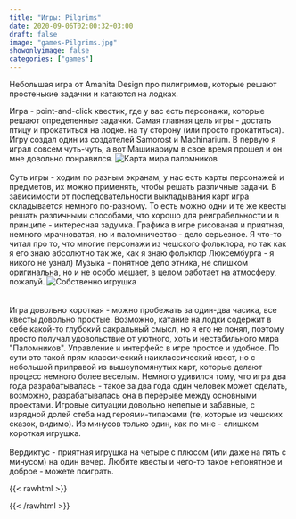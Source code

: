 ```yaml
---
title: "Игры: Pilgrims"
date: 2020-09-06T02:00:32+03:00
draft: false
image: "games-Pilgrims.jpg"
showonlyimage: false
categories: ["games"]
---
```

Небольшая игра от Amanita Design про пилигримов, которые решают простенькие задачки и катаются на лодках.
<!--more-->
Игра - point-and-click квестик, где у вас есть персонажи, которые решают определенные задачки. Самая главная цель игры - достать птицу и прокатиться на лодке. на ту сторону (или просто прокатиться). Игру создал один из создателей Samorost и Machinarium. В первую я играл совсем чуть-чуть, а вот Машинариум в свое время прошел и он мне довольно понравился.
![Карта мира паломников](/games-Pilgrims2.jpg)
</br>  
Суть игры - ходим по разным экранам, у нас есть карты персонажей и предметов, их можно применять, чтобы решать различные задачи. В зависимости от последовательности выкладывания карт игра складывается немного по-разному. То есть можно одни и те же квесты решать различными способами, что хорошо для реиграбельности и в принципе - интересная задумка. Графика в игре рисованая и приятная, немного мрачноватая, но и паломничество - дело серьезное. Я что-то читал про то, что многие персонажи из чешского фольклора, но так как я его знаю абсолютно так же, как я знаю фольклор Люксембурга - я никого не узнал) Музыка - понятное дело этника, не слишком оригинальна, но и не особо мешает, в целом работает на атмосферу, пожалуй. 
![Собственно игрушка](/games-Pilgrims3.jpg)  
</br>  
Игра довольно короткая - можно пробежать за один-два часика, все квесты довольно простые. Возможно, катание на лодки содержит в себе какой-то глубокий сакральный смысл, но я его не понял, поэтому просто получал удовольствие от уютного, хоть и нестабильного мира "Паломников". Управление и интерфейс в игре простое и удобное. По сути это такой прям классический наиклассический квест, но с небольшой приправой из вышеупомянутых карт, которые делают процесс немного более веселым. Немного удивился тому, что игра два года разрабатывалась - такое за два года один человек может сделать, возможно, разрабатывалась она в перерыве между основными проектами. Игровые ситуации довольно нелепые и забавные, с изрядной долей стеба над героями-типажами (те, которые из чешских сказок, видимо). Из минусов только один, как по мне - слишком короткая игрушка.
</br>  
Вердиктус - приятная игрушка на четыре с плюсом (или даже на пять с минусом) на один вечер. Любите квесты и чего-то такое непонятное и доброе - можете поиграть.

{{< rawhtml >}}
<div id="graphcomment"></div>
<script type="text/javascript">

  window.gc_params = {
    graphcomment_id: 'https-psyhut-ru',

    // if your website has a fixed header, indicate it's height in pixels
    fixed_header_height: 0,
  };
  
  (function() {
    var gc = document.createElement('script'); gc.type = 'text/javascript'; gc.async = true;
    gc.src = 'https://graphcomment.com/js/integration.js?' + Math.round(Math.random() * 1e8);
    (document.getElementsByTagName('head')[0] || document.getElementsByTagName('body')[0]).appendChild(gc);
  })();

</script>
{{< /rawhtml >}}
